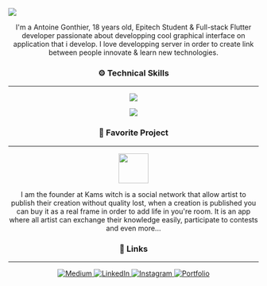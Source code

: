 
<img src="https://firebasestorage.googleapis.com/v0/b/kams-54ba9.appspot.com/o/IMG_9899%202.png?alt=media&token=e8958a8a-3c17-4663-9186-5aadd056efdd"></img>

<p align="center">I'm a Antoine Gonthier, 18 years old, Epitech Student & Full-stack Flutter developer passionate about developping cool graphical interface on application that i develop. I love developping server in order to create link between people innovate & learn new technologies.</p>

### <p align="center">⚙️ Technical Skills</p>
----
<p align="center">
  <a href="https://kams-art.com/">
    <img src="https://skillicons.dev/icons?i=flutter,mongodb,express,firebase,nodejs,js,dart,mysql,ruby,docker" />
  </a>
</p>
<p align="center">
  <a href="https://kams-art.com/">
    <img src="https://skillicons.dev/icons?i=html,css,swift,dart,graphql,git,github,supabase,kotlin,perl" />
  </a>
</p>



### <p align="center">🎨 Favorite Project</p>
----
<p align="center"><a href ="https://kams-art.com/"><img  height="60" src="https://media.discordapp.net/attachments/498933009177903105/1035108805207392266/IMG_9437.png?width=606&height=606"></a></p>

<p align="center">I am the founder at Kams witch is a social network that allow artist to publish their creation without quality lost, when a creation is published you can buy it as a real frame in order to add life in you're room. It is an app where all artist can exchange their knowledge easily, participate to contests and even more...</p>

### <p align="center">🔗 Links</p>
----
<p align="center">
  <a href="https://medium.com/@zkhwctb">
    <img src="https://img.shields.io/badge/medium-fff?style=for-the-badge&logo=medium&logoColor=black" alt="Medium">
  </a>
  <a href="https://www.linkedin.com/in/antoine-gonthier-029a32242">
    <img src="https://img.shields.io/badge/linkedin-0A66C2?style=for-the-badge&logo=linkedin&logoColor=white" alt="LinkedIn">
  </a>
  <a href="http://instagram.com/antoine.gtier/">
    <img src="https://img.shields.io/badge/instagram-1DA1F2?style=for-the-badge&logo=instagram&logoColor=white" alt="Instagram">
  </a>
  <a href="https://kams-art.com/">
    <img src="https://img.shields.io/badge/my_portfolio-000?style=for-the-badge&logo=ko-fi&logoColor=white" alt="Portfolio">
  </a>
</p>

